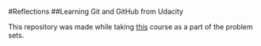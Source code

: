 #Reflections
##Learning Git and GitHub from Udacity

This repository was made while taking [this](https://in.udacity.com/course/how-to-use-git-and-github--ud775) course as a
part of the problem sets.
